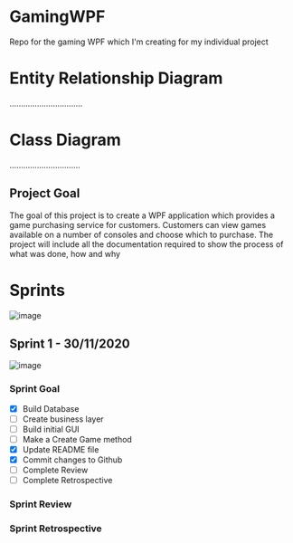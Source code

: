 # GamingWPF
Repo for the gaming WPF which I'm creating for my individual project

# Entity Relationship Diagram
................................

# Class Diagram
...............................

## Project Goal
The goal of this project is to create a WPF application which provides a game 
purchasing service for customers. Customers can view games available on a number 
of consoles and choose which to purchase. The project will include all the documentation 
required to show the process of what was done, how and why

# Sprints
![image](C:/github/Eng71/IndividualProject/PreSprints.png)

## Sprint 1 - 30/11/2020
![image](C:/github/Eng71/IndividualProject/Sprint1.png)
### Sprint Goal
- [x] Build Database
- [ ] Create business layer
- [ ] Build initial GUI
- [ ] Make a Create Game method
- [x] Update README file
- [x] Commit changes to Github
- [ ] Complete Review
- [ ] Complete Retrospective

### Sprint Review


### Sprint Retrospective
